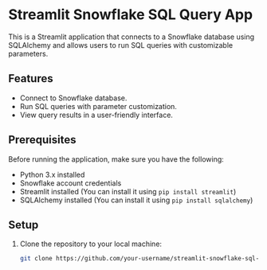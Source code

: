 # Streamlit Snowflake SQL Query App

This is a Streamlit application that connects to a Snowflake database using SQLAlchemy and allows users to run SQL queries with customizable parameters.

## Features

- Connect to Snowflake database.
- Run SQL queries with parameter customization.
- View query results in a user-friendly interface.

## Prerequisites

Before running the application, make sure you have the following:

- Python 3.x installed
- Snowflake account credentials
- Streamlit installed (You can install it using `pip install streamlit`)
- SQLAlchemy installed (You can install it using `pip install sqlalchemy`)

## Setup

1. Clone the repository to your local machine:

   ```bash
   git clone https://github.com/your-username/streamlit-snowflake-sql-app.git
